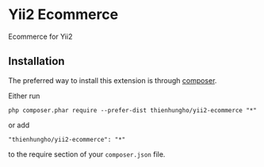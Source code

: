 Yii2 Ecommerce
====================
Ecommerce for Yii2

Installation
------------

The preferred way to install this extension is through [composer](http://getcomposer.org/download/).

Either run

```
php composer.phar require --prefer-dist thienhungho/yii2-ecommerce "*"
```

or add

```
"thienhungho/yii2-ecommerce": "*"
```

to the require section of your `composer.json` file.